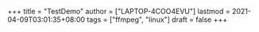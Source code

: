 +++
title = "TestDemo"
author = ["LAPTOP-4COO4EVU"]
lastmod = 2021-04-09T03:01:35+08:00
tags = ["ffmpeg", "linux"]
draft = false
+++
